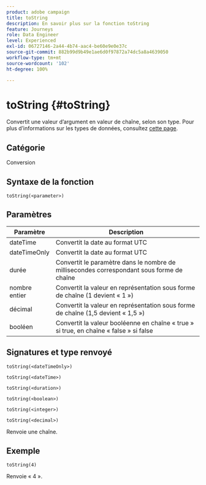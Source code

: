```yaml
---
product: adobe campaign
title: toString
description: En savoir plus sur la fonction toString
feature: Journeys
role: Data Engineer
level: Experienced
exl-id: 06727146-2a44-4b74-aac4-be60e9e0e37c
source-git-commit: 882b99d9b49e1ae6d0f97872a74dc5a8a4639050
workflow-type: tm+mt
source-wordcount: '102'
ht-degree: 100%

---
```


# toString {#toString}

Convertit une valeur d’argument en valeur de chaîne, selon son type. Pour plus d’informations sur les types de données, consultez [cette page](../expression/data-types.md).

## Catégorie

Conversion

## Syntaxe de la fonction

`toString(<parameter>)`

## Paramètres

| Paramètre | Description |
|--- |--- |
| dateTime | Convertit la date au format UTC |
| dateTimeOnly | Convertit la date au format UTC |
| durée | Convertit le paramètre dans le nombre de millisecondes correspondant sous forme de chaîne |
| nombre entier | Convertit la valeur en représentation sous forme de chaîne (1 devient « 1 ») |
| décimal | Convertit la valeur en représentation sous forme de chaîne (1,5 devient « 1,5 ») |
| booléen | Convertit la valeur booléenne en chaîne « true » si true, en chaîne « false » si false |

## Signatures et type renvoyé

`toString(<dateTimeOnly>)`

`toString(<dateTime>)`

`toString(<duration>)`

`toString(<boolean>)`

`toString(<integer>)`

`toString(<decimal>)`

Renvoie une chaîne.

## Exemple

`toString(4)`

Renvoie « 4 ».
